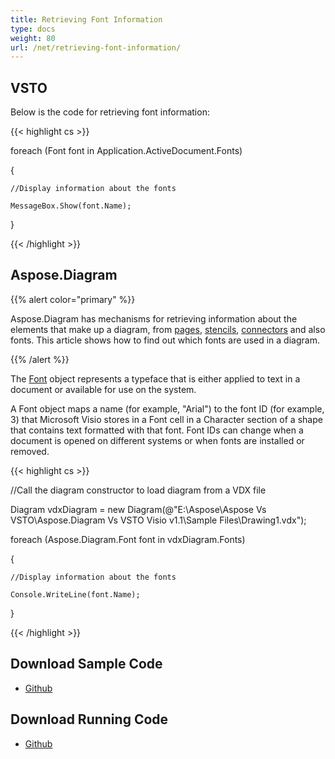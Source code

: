 ```yaml
---
title: Retrieving Font Information
type: docs
weight: 80
url: /net/retrieving-font-information/
---
```


## **VSTO**
Below is the code for retrieving font information:

{{< highlight cs >}}

  foreach (Font font in Application.ActiveDocument.Fonts)

 {

    //Display information about the fonts

    MessageBox.Show(font.Name);

 }

{{< /highlight >}}
## **Aspose.Diagram**
{{% alert color="primary" %}} 

Aspose.Diagram has mechanisms for retrieving information about the elements that make up a diagram, from [pages](/pages/createpage.action?spaceKey=diagramnet&title=Retrieving+Page+Information&linkCreation=true&fromPageId=18354903), [stencils](/pages/createpage.action?spaceKey=diagramnet&title=Retrieving+Master+Information&linkCreation=true&fromPageId=18354903), [connectors](/diagram/net/retrieving-connector-information/) and also fonts. This article shows how to find out which fonts are used in a diagram.

{{% /alert %}} 

The [Font](/pages/createpage.action?spaceKey=diagramnet&title=Font+Class&linkCreation=true&fromPageId=18354903) object represents a typeface that is either applied to text in a document or available for use on the system.

A Font object maps a name (for example, "Arial") to the font ID (for example, 3) that Microsoft Visio stores in a Font cell in a Character section of a shape that contains text formatted with that font. Font IDs can change when a document is opened on different systems or when fonts are installed or removed.

{{< highlight cs >}}

  //Call the diagram constructor to load diagram from a VDX file

 Diagram vdxDiagram = new Diagram(@"E:\Aspose\Aspose Vs VSTO\Aspose.Diagram Vs VSTO Visio v1.1\Sample Files\Drawing1.vdx");

 foreach (Aspose.Diagram.Font font in vdxDiagram.Fonts)

 {

    //Display information about the fonts

    Console.WriteLine(font.Name);

 }

{{< /highlight >}}
## **Download Sample Code**
- [Github](https://github.com/aspose-diagram/Aspose.Diagram-for-.NET/releases/tag/AsposeDiagramVsVSTOv1.1)
## **Download Running Code**
- [Github](https://github.com/aspose-diagram/Aspose.Diagram-for-.NET/tree/master/Plugins/Aspose.Diagram%20Vs%20VSTO%20Visio/Code%20Comparison%20of%20Common%20Features/Retrieving%20Font%20Information)
